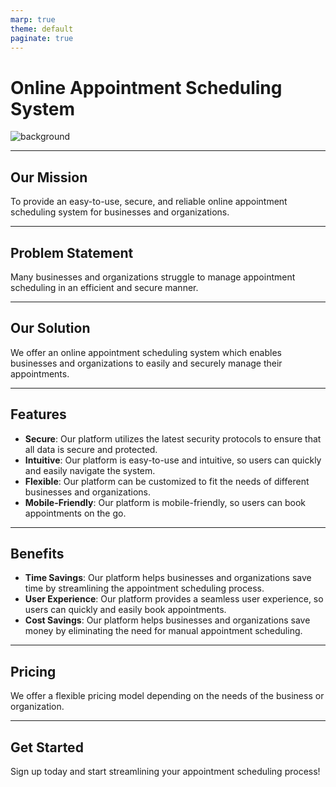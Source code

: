 ```yaml
---
marp: true
theme: default
paginate: true
---
```

# Online Appointment Scheduling System

![background](https://images.unsplash.com/photo-1516467502313-7a830bcf40a7?ixlib=rb-1.2.1&ixid=eyJhcHBfaWQiOjEyMDd9&auto=format&fit=crop&w=1350&q=80)

---
## Our Mission
To provide an easy-to-use, secure, and reliable online appointment scheduling system for businesses and organizations. 

---
## Problem Statement 
Many businesses and organizations struggle to manage appointment scheduling in an efficient and secure manner. 

---
## Our Solution 
We offer an online appointment scheduling system which enables businesses and organizations to easily and securely manage their appointments. 

---
## Features 
- **Secure**: Our platform utilizes the latest security protocols to ensure that all data is secure and protected. 
- **Intuitive**: Our platform is easy-to-use and intuitive, so users can quickly and easily navigate the system. 
- **Flexible**: Our platform can be customized to fit the needs of different businesses and organizations. 
- **Mobile-Friendly**: Our platform is mobile-friendly, so users can book appointments on the go. 

---
## Benefits 
- **Time Savings**: Our platform helps businesses and organizations save time by streamlining the appointment scheduling process. 
- **User Experience**: Our platform provides a seamless user experience, so users can quickly and easily book appointments. 
- **Cost Savings**: Our platform helps businesses and organizations save money by eliminating the need for manual appointment scheduling. 

---
## Pricing 
We offer a flexible pricing model depending on the needs of the business or organization. 

---
## Get Started 
Sign up today and start streamlining your appointment scheduling process!
  
